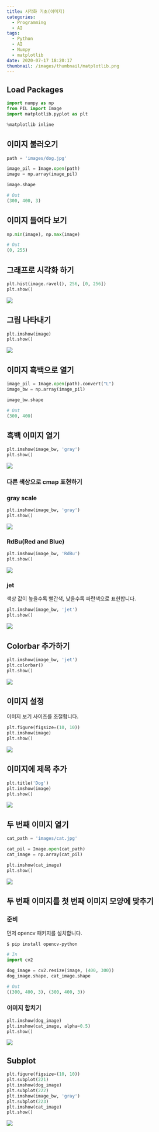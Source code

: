 ```yaml
---
title: 시각화 기초(이미지)
categories:
  - Programming
  - AI
tags:
  - Python
  - AI
  - Numpy
  - matplotlib
date: 2020-07-17 18:20:17
thumbnail: /images/thumbnail/matplotlib.png
---
```


## Load Packages

```python
import numpy as np
from PIL import Image
import matplotlib.pyplot as plt

%matplotlib inline
```

## 이미지 불러오기

```python
path = 'images/dog.jpg'

image_pil = Image.open(path)
image = np.array(image_pil)

image.shape

# Out
(300, 400, 3)
```

## 이미지 들여다 보기

```python
np.min(image), np.max(image)

# Out
(0, 255)
```

## 그래프로 시각화 하기

```python
plt.hist(image.ravel(), 256, [0, 256])
plt.show()
```

![](/images/ai/image/1.png)

## 그림 나타내기

```python
plt.imshow(image)
plt.show()
```

![](/images/ai/image/2.png)

## 이미지 흑백으로 열기

```python
image_pil = Image.open(path).convert("L")
image_bw = np.array(image_pil)

image_bw.shape

# Out
(300, 400)
```

## 흑백 이미지 열기

```python
plt.imshow(image_bw, 'gray')
plt.show()
```

![](/images/ai/image/3.png)

### 다른 색상으로 cmap 표현하기

### gray scale

```python
plt.imshow(image_bw, 'gray')
plt.show()
```

![](/images/ai/image/3.png)

### RdBu(Red and Blue)

```python
plt.imshow(image_bw, 'RdBu')
plt.show()
```

![](/images/ai/image/4.png)

### jet

색상 값이 높을수록 빨간색, 낮을수록 파란색으로 표현합니다.

```python
plt.imshow(image_bw, 'jet')
plt.show()
```

![](/images/ai/image/5.png)

## Colorbar 추가하기

```python
plt.imshow(image_bw, 'jet')
plt.colorbar()
plt.show()
```

![](/images/ai/image/6.png)

## 이미지 설정

이미지 보기 사이즈를 조절합니다.

```python
plt.figure(figsize=(10, 10))
plt.imshow(image)
plt.show()
```

![](/images/ai/image/7.png)

## 이미지에 제목 추가

```python
plt.title('Dog')
plt.imshow(image)
plt.show()
```

![](/images/ai/image/8.png)

## 두 번째 이미지 열기

```python
cat_path = 'images/cat.jpg'

cat_pil = Image.open(cat_path)
cat_image = np.array(cat_pil)

plt.imshow(cat_image)
plt.show()
```

![](/images/ai/image/9.png)

## 두 번째 이미지를 첫 번째 이미지 모양에 맞추기

### 준비

먼저 opencv 패키지를 설치합니다.

```shell
$ pip install opencv-python
```

```python
# In
import cv2

dog_image = cv2.resize(image, (400, 300))
dog_image.shape, cat_image.shape

# Out
((300, 400, 3), (300, 400, 3))
```

### 이미지 합치기

```python
plt.imshow(dog_image)
plt.imshow(cat_image, alpha=0.5)
plt.show()
```

![](/images/ai/image/10.png)

## Subplot

```python
plt.figure(figsize=(10, 10))
plt.subplot(221)
plt.imshow(dog_image)
plt.subplot(222)
plt.imshow(image_bw, 'gray')
plt.subplot(223)
plt.imshow(cat_image)
plt.show()
```

![](/images/ai/image/11.png)
